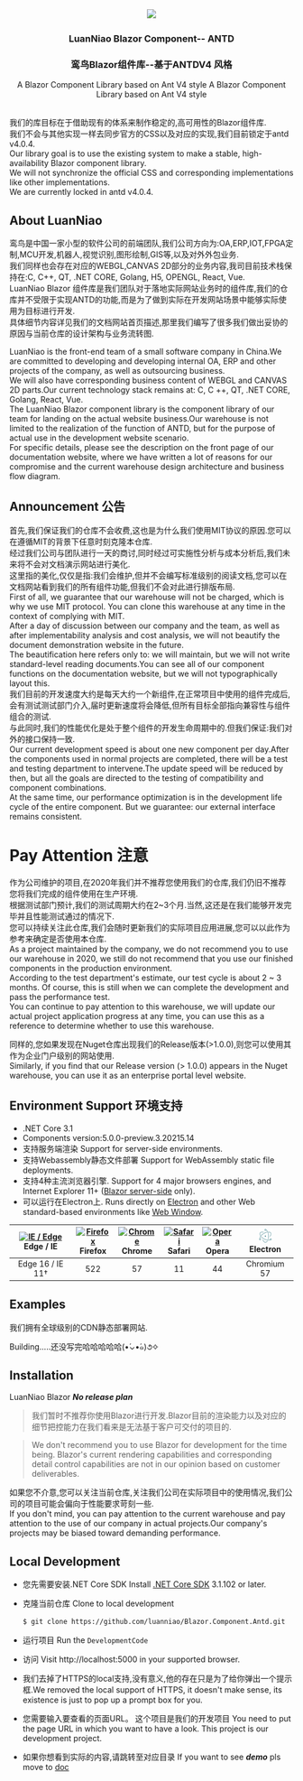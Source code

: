 
<div align="center" >
  <img src="https://resource.luanniao.club/commonres/icon.png">
  <h3>LuanNiao Blazor Component-- ANTD</h3>
  <h3>鸾鸟Blazor组件库--基于ANTDV4 风格</h3>
  <span>A Blazor Component Library based on Ant V4 style</span>
  <span>A Blazor Component Library based on Ant V4 style</span>
  <br/>
  <br/>
</div>

我们的库目标在于借助现有的体系来制作稳定的,高可用性的Blazor组件库.<br/>
我们不会与其他实现一样去同步官方的CSS以及对应的实现,我们目前锁定于antd v4.0.4.
<br/>
Our library goal is to use the existing system to make a stable, high-availability Blazor component library.<br/>
We will not synchronize the official CSS and corresponding implementations like other implementations.<br/>
We are currently locked in antd v4.0.4.
<Br/>

## About LuanNiao
鸾鸟是中国一家小型的软件公司的前端团队,我们公司方向为:OA,ERP,IOT,FPGA定制,MCU开发,机器人,视觉识别,图形绘制,GIS等,以及对外外包业务.<br/>
我们同样也会存在对应的WEBGL,CANVAS 2D部分的业务内容,我司目前技术栈保持在:C, C++, QT, .NET CORE, Golang, H5, OPENGL, React, Vue.<br/>
LuanNiao Blazor 组件库是我们团队对于落地实际网站业务时的组件库,我们的仓库并不受限于实现ANTD的功能,而是为了做到实际在开发网站场景中能够实际使用为目标进行开发.<br/>
具体细节内容详见我们的文档网站首页描述,那里我们编写了很多我们做出妥协的原因与当前仓库的设计架构与业务流转图.<p></p>
LuanNiao is the front-end team of a small software company in China.We are committed to developing and developing internal OA, ERP and other projects of the company, as well as outsourcing business.<br/>
We will also have corresponding business content of WEBGL and CANVAS 2D parts.Our current technology stack remains at: C, C ++, QT, .NET CORE, Golang, React, Vue.<br/>
The LuanNiao Blazor component library is the component library of our team for landing on the actual website business.Our warehouse is not limited to the realization of the function of ANTD, but for the purpose of actual use in the development website scenario.<br/>
For specific details, please see the description on the front page of our documentation website, where we have written a lot of reasons for our compromise and the current warehouse design architecture and business flow diagram.

## Announcement 公告
首先,我们保证我们的仓库不会收费,这也是为什么我们使用MIT协议的原因.您可以在遵循MIT的背景下任意时刻克隆本仓库.<br/>
经过我们公司与团队进行一天的商讨,同时经过可实施性分析与成本分析后,我们未来将不会对文档演示网站进行美化.<br/>
这里指的美化,仅仅是指:我们会维护,但并不会编写标准级别的阅读文档,您可以在文档网站看到我们的所有组件功能,但我们不会对此进行排版布局.<br/>
First of all, we guarantee that our warehouse will not be charged, which is why we use MIT protocol. You can clone this warehouse at any time in the context of complying with MIT.<br/>
After a day of discussion between our company and the team, as well as after implementability analysis and cost analysis, we will not beautify the document demonstration website in the future.<br/>
The beautification here refers only to: we will maintain, but we will not write standard-level reading documents.You can see all of our component functions on the documentation website, but we will not typographically layout this.
<br/>
我们目前的开发速度大约是每天大约一个新组件,在正常项目中使用的组件完成后,会有测试测试部门介入,届时更新速度将会降低,但所有目标全部指向兼容性与组件组合的测试.<br/>
与此同时,我们的性能优化是处于整个组件的开发生命周期中的.但我们保证:我们对外的接口保持一致.<br/>
Our current development speed is about one new component per day.After the components used in normal projects are completed, there will be a test and testing department to intervene.The update speed will be reduced by then, but all the goals are directed to the testing of compatibility and component combinations.<br/>
At the same time, our performance optimization is in the development life cycle of the entire component. But we guarantee: our external interface remains consistent.<br/>

# Pay Attention 注意

作为公司维护的项目,在2020年我们并不推荐您使用我们的仓库,我们仍旧不推荐您将我们完成的组件使用在生产环境.<br/>
根据测试部门预计,我们的测试周期大约在2~3个月.当然,这还是在我们能够开发完毕并且性能测试通过的情况下.<br/>
您可以持续关注此仓库,我们会随时更新我们的实际项目应用进展,您可以以此作为参考来确定是否使用本仓库.<br/>
As a project maintained by the company, we do not recommend you to use our warehouse in 2020, we still do not recommend that you use our finished components in the production environment. <br/>
According to the test department's estimate, our test cycle is about 2 ~ 3 months. Of course, this is still when we can complete the development and pass the performance test. <br/>
You can continue to pay attention to this warehouse, we will update our actual project application progress at any time, you can use this as a reference to determine whether to use this warehouse. <br/>

同样的,您如果发现在Nuget仓库出现我们的Release版本(>1.0.0),则您可以使用其作为企业门户级别的网站使用.<br/>
Similarly, if you find that our Release version (> 1.0.0) appears in the Nuget warehouse, you can use it as an enterprise portal level website.<br/>

## Environment Support 环境支持

- .NET Core 3.1
- Components version:5.0.0-preview.3.20215.14
- 支持服务端渲染 Support for server-side environments. 
- 支持Webassembly静态文件部署 Support for WebAssembly static file deployments.
- 支持4种主流浏览器引擎. Support for 4 major browsers engines, and Internet Explorer 11+ ([Blazor server-side](https://docs.microsoft.com/en-us/aspnet/core/blazor/supported-platforms?view=aspnetcore-3.1) only).
- 可以运行在Electron上. Runs directly on [Electron](http://electron.atom.io/) and other Web standard-based environments like [Web Window](https://github.com/SteveSandersonMS/WebWindow).

| [<img src="https://raw.githubusercontent.com/alrra/browser-logos/master/src/edge/edge_48x48.png" alt="IE / Edge" width="24px" height="24px" />](http://godban.github.io/browsers-support-badges/)</br> Edge / IE | [<img src="https://raw.githubusercontent.com/alrra/browser-logos/master/src/firefox/firefox_48x48.png" alt="Firefox" width="24px" height="24px" />](http://godban.github.io/browsers-support-badges/)</br>Firefox | [<img src="https://raw.githubusercontent.com/alrra/browser-logos/master/src/chrome/chrome_48x48.png" alt="Chrome" width="24px" height="24px" />](http://godban.github.io/browsers-support-badges/)</br>Chrome | [<img src="https://raw.githubusercontent.com/alrra/browser-logos/master/src/safari/safari_48x48.png" alt="Safari" width="24px" height="24px" />](http://godban.github.io/browsers-support-badges/)</br>Safari | [<img src="https://raw.githubusercontent.com/alrra/browser-logos/master/src/opera/opera_48x48.png" alt="Opera" width="24px" height="24px" />](http://godban.github.io/browsers-support-badges/)</br>Opera | [<img src="https://raw.githubusercontent.com/alrra/browser-logos/master/src/electron/electron_48x48.png" alt="Electron" width="24px" height="24px" />](http://godban.github.io/browsers-support-badges/)</br>Electron |
| :---------: | :---------: | :---------: | :---------: | :---------: | :---------: |
| Edge 16 / IE 11† | 522 | 57 | 11 | 44 | Chromium 57



## Examples

我们拥有全球级别的CDN静态部署网站.

Building.....还没写完哈哈哈哈哈(•́⌄•́๑)૭✧

## Installation

LuanNiao Blazor  ***No release plan*** <br/>
>我们暂时不推荐你使用Blazor进行开发.Blazor目前的渲染能力以及对应的细节把控能力在我们看来是无法基于客户可交付的项目的.
 
>We don't recommend you to use Blazor for development for the time being. Blazor's current rendering capabilities and corresponding detail control capabilities are not in our opinion based on customer deliverables.

如果您不介意,您可以关注当前仓库,关注我们公司在实际项目中的使用情况,我们公司的项目可能会偏向于性能要求苛刻一些.<br/>
If you don't mind, you can pay attention to the current warehouse and pay attention to the use of our company in actual projects.Our company's projects may be biased toward demanding performance.


## Local Development

- 您先需要安装.NET Core SDK Install [.NET Core SDK](https://dotnet.microsoft.com/download) 3.1.102 or later.
- 克隆当前仓库 Clone to local development


  ```bash
  $ git clone https://github.com/luanniao/Blazor.Component.Antd.git
  ```
- 运行项目 Run the `DevelopmentCode`
- 访问 Visit http://localhost:5000 in your supported browser. 
- 我们去掉了HTTPS的local支持,没有意义,他的存在只是为了给你弹出一个提示框.We removed the local support of HTTPS, it doesn't make sense, its existence is just to pop up a prompt box for you.
- 您需要输入要查看的页面URL。 这个项目是我们的开发项目 You need to put the page URL in which you want to have a look. This project is our development project.
- 如果你想看到实际的内容,请跳转至对应目录 If you want to see ***demo*** pls move to [doc](https://github.com/luanniao/luanniao.club)
  
 


